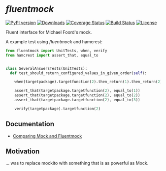 # *fluentmock*
[![PyPI version](https://badge.fury.io/py/fluentmock.png)](http://badge.fury.io/py/fluentmock)
[![Downloads](https://pypip.in/d/fluentmock/badge.png)](https://pypi.python.org/pypi/fluentmock)
[![Coverage Status](https://coveralls.io/repos/aelgru/fluentmock/badge.png)](https://coveralls.io/r/aelgru/fluentmock)
[![Build Status](https://travis-ci.org/aelgru/fluentmock.png?branch=master)](https://travis-ci.org/aelgru/fluentmock)
[![License](https://pypip.in/license/fluentmock/badge.png)](https://raw.github.com/aelgru/fluentmock/master/src/main/python/fluentmock/LICENSE.txt)

Fluent interface for Michael Foord's mock.

A example test using _fluentmock_ and hamcrest:
```python
from fluentmock import UnitTests, when, verify
from hamcrest import assert_that, equal_to


class SeveralAnswersTests(UnitTests):
  def test_should_return_configured_values_in_given_order(self):

    when(targetpackage).targetfunction(2).then_return(1).then_return(2).then_return(3)

    assert_that(targetpackage.targetfunction(2), equal_to(1))
    assert_that(targetpackage.targetfunction(2), equal_to(2))
    assert_that(targetpackage.targetfunction(2), equal_to(3))

    verify(targetpackage).targetfunction(2)
```

## Documentation

* [Comparing Mock and Fluentmock](https://github.com/aelgru/fluentmock/blob/master/docs/COMPARISON.md)

## Motivation

... was to replace mockito with something that is as powerful as Mock.
